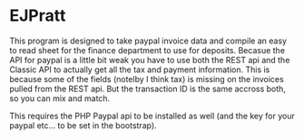 # EJPratt

This program is designed to take paypal invoice data and compile an easy to read sheet for the finance department to use for deposits.  Becasue the API for paypal is a little bit weak you have to use both the REST api and the Classic API to actually get all the tax and payment information.  This is because some of the fields (notelby I think tax) is missing on the invoices pulled from the REST api.  But the transaction ID is the same accross both, so you can mix and match.

This requires the PHP Paypal api to be installed as well (and the key for your paypal etc... to be set in the bootstrap).
